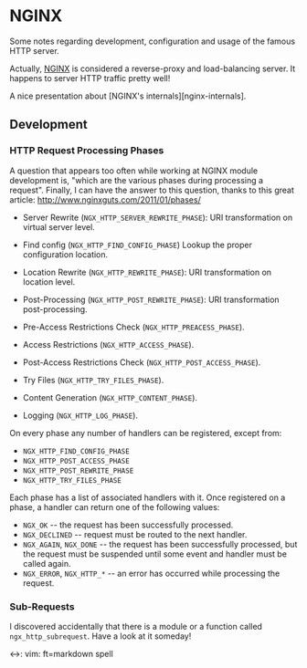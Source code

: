 NGINX
=====

Some notes regarding development, configuration and usage of the famous HTTP server.

Actually, [NGINX](https://nginx.com) is considered a reverse-proxy and load-balancing
server.  It happens to server HTTP traffic pretty well!

A nice presentation about [NGINX's internals][nginx-internals].

[nginx-internal]:	http://www.slideshare.net/joshzhu/nginx-internals

Development
-----------

### HTTP Request Processing Phases

A question that appears too often while working at NGINX module development is,
"which are the various phases during processing a request".  Finally, I can
have the answer to this question, thanks to this great article:
   <http://www.nginxguts.com/2011/01/phases/>

 - Server Rewrite (`NGX_HTTP_SERVER_REWRITE_PHASE`):
   URI transformation on virtual server level.

 - Find config (`NGX_HTTP_FIND_CONFIG_PHASE`)
   Lookup the proper configuration location.

 - Location Rewrite (`NGX_HTTP_REWRITE_PHASE`):
   URI transformation on location level.

 - Post-Processing (`NGX_HTTP_POST_REWRITE_PHASE`):
   URI transformation post-processing.

 - Pre-Access Restrictions Check (`NGX_HTTP_PREACESS_PHASE`).

 - Access Restrictions (`NGX_HTTP_ACCESS_PHASE`).

 - Post-Access Restrictions Check (`NGX_HTTP_POST_ACCESS_PHASE`).

 - Try Files (`NGX_HTTP_TRY_FILES_PHASE`).

 - Content Generation (`NGX_HTTP_CONTENT_PHASE`).

 - Logging (`NGX_HTTP_LOG_PHASE`).

On every phase any number of handlers can be registered, except from:

 - `NGX_HTTP_FIND_CONFIG_PHASE`
 - `NGX_HTTP_POST_ACCESS_PHASE`
 - `NGX_HTTP_POST_REWRITE_PHASE`
 - `NGX_HTTP_TRY_FILES_PHASE`

Each phase has a list of associated handlers with it.
Once registered on a phase, a handler can return one of the following values:

 - `NGX_OK` -- the request has been successfully processed.
 - `NGX_DECLINED` -- request must be routed to the next handler.
 - `NGX_AGAIN`, `NGX_DONE` -- the request has been successfully processed,
   but the request must be suspended until some event and handler must
   be called again.
 - `NGX_ERROR`, `NGX_HTTP_*` -- an error has occurred while processing the request.


### Sub-Requests

I discovered accidentally that there is a module or a function called `ngx_http_subrequest`.
Have a look at it someday!


<->:	vim: ft=markdown spell
